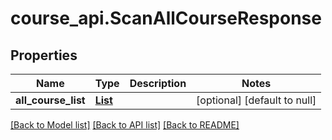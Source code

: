 # course_api.ScanAllCourseResponse
## Properties

| Name | Type | Description | Notes |
|------------ | ------------- | ------------- | -------------|
| **all\_course\_list** | [**List**](models.CourseModel.md) |  | [optional] [default to null] |

[[Back to Model list]](../README.md#documentation-for-models) [[Back to API list]](../README.md#documentation-for-api-endpoints) [[Back to README]](../README.md)


